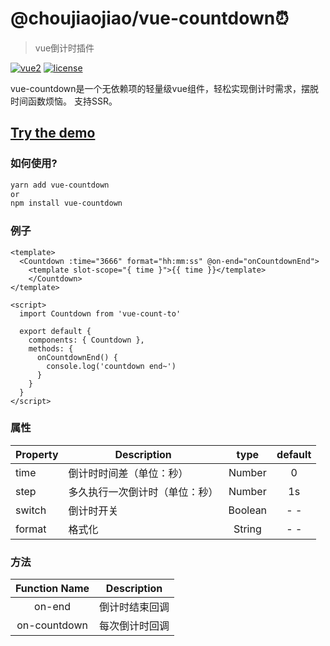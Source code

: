 # @choujiaojiao/vue-countdown⏰

> vue倒计时插件

[![vue2](https://img.shields.io/badge/vue-2.x-brightgreen.svg)](https://vuejs.org/)
[![license](https://img.shields.io/github/license/mashape/apistatus.svg)](https://github.com/gassnake999/vue-countdown)
<!-- [![npm](https://img.shields.io/npm/v/vue-count-to.svg)](https://www.npmjs.com/package/vue-count-to)
[![npm](https://img.shields.io/npm/dm/vue-count-to.svg)](https://npmcharts.com/compare/vue-count-to)
[![minified](https://badgen.net/bundlephobia/min/vue-count-to)](https://bundlephobia.com/result?p=vue-count-to)
[![gzip](https://badgen.net/bundlephobia/minzip/vue-count-to)](https://bundlephobia.com/result?p=vue-count-to) -->

vue-countdown是一个无依赖项的轻量级vue组件，轻松实现倒计时需求，摆脱时间函数烦恼。
支持SSR。

## [Try the demo](http://panjiachen.github.io/countTo/demo/)

### 如何使用?

```bash
yarn add vue-countdown
or
npm install vue-countdown
```

### 例子

```vue
<template>
  <Countdown :time="3666" format="hh:mm:ss" @on-end="onCountdownEnd">
    <template slot-scope="{ time }">{{ time }}</template>
	</Countdown>
</template>

<script>
  import Countdown from 'vue-count-to'
  
  export default {
    components: { Countdown },
   	methods: {
      onCountdownEnd() {
        console.log('countdown end~')
      }
    }
  }
</script>
```

### 属性
| Property | Description                    |  type   | default |
| -------- | ------------------------------ | :-----: | :-----: |
| time     | 倒计时时间差（单位：秒）       | Number  |    0    |
| step     | 多久执行一次倒计时（单位：秒） | Number  |   1s    |
| switch   | 倒计时开关                     | Boolean |   - -   |
| format   | 格式化                         | String  |   - -   |

### 方法
| Function Name | Description    |
| :-----------: | -------------- |
|    on-end     | 倒计时结束回调 |
| on-countdown  | 每次倒计时回调 |